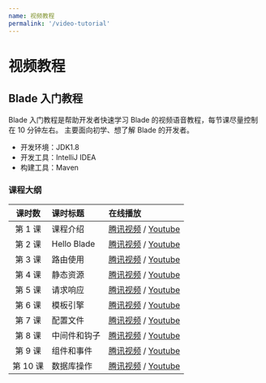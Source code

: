 ```yaml
---
name: 视频教程
permalink: '/video-tutorial'
---
```


# 视频教程

## Blade 入门教程

Blade 入门教程是帮助开发者快速学习 Blade 的视频语音教程，每节课尽量控制在 10 分钟左右。
主要面向初学、想了解 Blade 的开发者。

- 开发环境：JDK1.8
- 开发工具：IntelliJ IDEA
- 构建工具：Maven

### 课程大纲

| 课时数 | 课时标题 | 在线播放 |
|:-----:|:--------|:-------|
|第 1 课|课程介绍|[腾讯视频](https://v.qq.com/x/page/n0542wj50eh.html) / [Youtube](https://www.youtube.com/watch?v=UQzz1XCFE9U&list=PLK2w-tGRdrj5TV2lxHFj8hcg4mbmRmnWX&index=1)|
|第 2 课|Hello Blade|[腾讯视频](https://v.qq.com/x/page/x05425dyn7f.html) / [Youtube](https://www.youtube.com/watch?v=ZqfDt4mcLMU&list=PLK2w-tGRdrj5TV2lxHFj8hcg4mbmRmnWX&index=2)|
|第 3 课|路由使用|[腾讯视频](https://v.qq.com/x/page/p0542l0ev9l.html) / [Youtube](https://www.youtube.com/watch?v=lYLu0s1qWiA&list=PLK2w-tGRdrj5TV2lxHFj8hcg4mbmRmnWX&index=3)|
|第 4 课|静态资源|[腾讯视频](https://v.qq.com/x/page/i0545camrc0.html) / [Youtube](https://www.youtube.com/watch?v=viW_OgdjAjI&list=PLK2w-tGRdrj5TV2lxHFj8hcg4mbmRmnWX&index=4)|
|第 5 课|请求响应|[腾讯视频](https://v.qq.com/x/page/l05452gt783.html) / [Youtube](https://www.youtube.com/watch?v=yCid_JDiJ-k&list=PLK2w-tGRdrj5TV2lxHFj8hcg4mbmRmnWX&index=5)|
|第 6 课|模板引擎|[腾讯视频](https://v.qq.com/x/page/m0550dgiuq2.html) / [Youtube](https://www.youtube.com/watch?v=ECV8ouT1X6E&list=PLK2w-tGRdrj5TV2lxHFj8hcg4mbmRmnWX&index=6)|
|第 7 课|配置文件|[腾讯视频](https://v.qq.com/x/page/y05507q8noy.html) / [Youtube](https://www.youtube.com/watch?v=SlbeaPiz9dM&list=PLK2w-tGRdrj5TV2lxHFj8hcg4mbmRmnWX&index=7)|
|第 8 课|中间件和钩子|[腾讯视频](https://v.qq.com/x/page/e0550z2bnjg.html) / [Youtube](https://www.youtube.com/watch?v=0dO7i7X9JWg&list=PLK2w-tGRdrj5TV2lxHFj8hcg4mbmRmnWX&index=8)|
|第 9 课|组件和事件|[腾讯视频](https://v.qq.com/x/page/q0550y12tgq.html) / [Youtube](https://www.youtube.com/watch?v=rke6nolDgi4&list=PLK2w-tGRdrj5TV2lxHFj8hcg4mbmRmnWX&index=9)|
|第 10 课|数据库操作|[腾讯视频](https://v.qq.com/x/page/d0554v9vtu1.html) / [Youtube](https://www.youtube.com/watch?v=EH9WhjKThm0&list=PLK2w-tGRdrj5TV2lxHFj8hcg4mbmRmnWX&index=10)|

